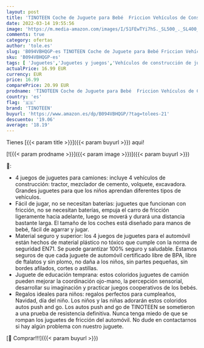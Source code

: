 ```yaml
---
layout: post
title: 'TINOTEEN Coche de Juguete para Bebé  Friccion Vehículos de Construcción de 1 2 3 Años Niños 4 Juegos de Camión Tractor Niveladora  Camión del Mezclador'
date: 2022-03-14 19:55:56
image: 'https://m.media-amazon.com/images/I/51FEwTYi7hS._SL500_._SL400_.jpg'
comments: true
category: ofertas
author: 'tole.es'
slug: 'B094VBHQGP-es TINOTEEN Coche de Juguete para Bebé Friccion Vehículos de...'
sku: 'B094VBHQGP-es'
tags: [ 'Juguetes','Juguetes y juegos','Vehículos de construcción de juguete para niños','Vehículos de juguete para niños','bebé','tinoteen', ]
actualPrice: 16.99 EUR
currency: EUR
price: 16.99
comparePrice: 20.99 EUR
prodname: 'TINOTEEN Coche de Juguete para Bebé  Friccion Vehículos de Construcción de 1 2 3 Años Niños 4 Juegos de Camión Tractor Niveladora  Camión del Mezclador'
country: 'es'
flag: '🇪🇸'
brand: 'TINOTEEN'
buyurl: 'https://www.amazon.es/dp/B094VBHQGP/?tag=tolees-21'
descuento: '19.06'
average: '18.19'
---
```


Tienes [{{< param title >}}]({{< param buyurl >}}) aqui!

[![{{< param prodname >}}]({{< param image >}})]({{< param buyurl >}})

🔎:

- 4 juegos de juguetes para camiones: incluye 4 vehículos de construcción: tractor, mezclador de cemento, volquete, excavadora. Grandes juguetes para que los niños aprendan diferentes tipos de vehículos.
- Fácil de jugar, no se necesitan baterías: juguetes que funcionan con fricción, no se necesitan baterías, empuja el carro de fricción ligeramente hacia adelante, luego se moverá y durará una distancia bastante larga. El tamaño de los coches está diseñado para manos de bebé, fácil de agarrar y jugar.
- Material seguro y superior: los 4 juegos de juguetes para el automóvil están hechos de material plástico no tóxico que cumple con la norma de seguridad EN71. Se puede garantizar 100% seguro y saludable. Estamos seguros de que cada juguete de automóvil certificado libre de BPA, libre de ftalatos y sin plomo, no daña a los niños, sin partes pequeñas, sin bordes afilados, cortes o astillas.
- Juguete de educación temprana: estos coloridos juguetes de camión pueden mejorar la coordinación ojo-mano, la percepción sensorial, desarrollar su imaginación y practicar juegos cooperativos de los bebés.
- Regalos ideales para niños: regalos perfectos para cumpleaños, Navidad, día del niño. Los niños y las niñas adorarán estos coloridos autos push and go. Los autos push and go de TINOTEEN se sometieron a una prueba de resistencia definitiva. Nunca tenga miedo de que se rompan los juguetes de fricción del automóvil. No dude en contactarnos si hay algún problema con nuestro juguete.

[🛒 Comprar!!!]({{< param buyurl >}})
